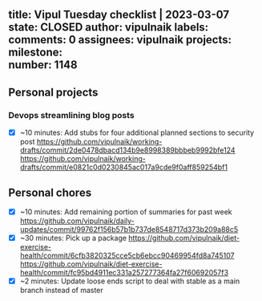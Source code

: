 title:	Vipul Tuesday checklist | 2023-03-07
state:	CLOSED
author:	vipulnaik
labels:	
comments:	0
assignees:	vipulnaik
projects:	
milestone:	
number:	1148
--
## Personal projects

### Devops streamlining blog posts

- [x] ~10 minutes: Add stubs for four additional planned sections to security post https://github.com/vipulnaik/working-drafts/commit/2de0478dbacd134b9e8998389bbbeb9992bfe124 https://github.com/vipulnaik/working-drafts/commit/e0821c0d0230845ac017a9cde9f0aff859254bf1

## Personal chores

- [x] ~10 minutes: Add remaining portion of summaries for past week https://github.com/vipulnaik/daily-updates/commit/99762f156b57b1b737de8548717d373b209a88c5
- [x] ~30 minutes: Pick up a package https://github.com/vipulnaik/diet-exercise-health/commit/6cfb3820325cce5cb6ebcc90469954fd8a745107 https://github.com/vipulnaik/diet-exercise-health/commit/fc95bd4911ec331a257277364fa27f60692057f3
- [x] ~2 minutes: Update loose ends script to deal with stable as a main branch instead of master
